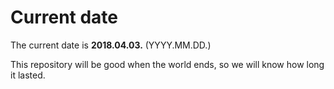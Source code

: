 # Current date

The current date is **2018.04.03.** (YYYY.MM.DD.)

This repository will be good when the world ends, so we will know how long it lasted.